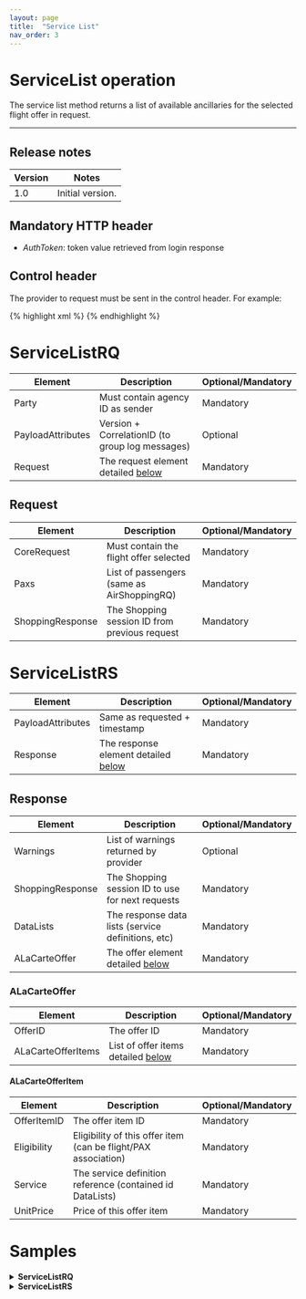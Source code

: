 ```yaml
---
layout: page
title:  "Service List"
nav_order: 3
---
```


# ServiceList operation

The service list method returns a list of available ancillaries for the selected flight offer in request.

---------------------------------------

## Release notes

| Version | Notes |
| --- | --- |
| 1.0 | Initial version. |

## Mandatory HTTP header

- *AuthToken*: token value retrieved from login response

## Control header

The provider to request must be sent in the control header. For example:

{% highlight xml %}
<Control Provider="VUELING" />
{% endhighlight %}

# ServiceListRQ

| Element | Description | Optional/Mandatory |
| --- | --- | --- |
| Party | Must contain agency ID as sender | Mandatory |
| PayloadAttributes | Version + CorrelationID (to group log messages) | Optional |
| Request | The request element detailed [below](#request) | Mandatory |

## Request

| Element | Description | Optional/Mandatory |
| --- | --- | --- |
| CoreRequest | Must contain the flight offer selected | Mandatory |
| Paxs | List of passengers (same as AirShoppingRQ) | Mandatory |
| ShoppingResponse | The Shopping session ID from previous request | Mandatory |

# ServiceListRS

| Element | Description | Optional/Mandatory |
| --- | --- | --- |
| PayloadAttributes | Same as requested + timestamp | Mandatory |
| Response | The response element detailed [below](#response) | Mandatory |

## Response

| Element | Description | Optional/Mandatory |
| --- | --- | --- |
| Warnings | List of warnings returned by provider | Optional |
| ShoppingResponse | The Shopping session ID to use for next requests | Mandatory |
| DataLists | The response data lists (service definitions, etc) | Mandatory |
| ALaCarteOffer | The offer element detailed [below](#alacarteoffer) | Mandatory |

### ALaCarteOffer

| Element | Description | Optional/Mandatory |
| --- | --- | --- |
| OfferID | The offer ID | Mandatory |
| ALaCarteOfferItems | List of offer items detailed [below](#alacarteofferitem) | Mandatory |

#### ALaCarteOfferItem

| Element | Description | Optional/Mandatory |
| --- | --- | --- |
| OfferItemID | The offer item ID | Mandatory |
| Eligibility | Eligibility of this offer item (can be flight/PAX association) | Mandatory |
| Service | The service definition reference (contained id DataLists) | Mandatory |
| UnitPrice | Price of this offer item | Mandatory |

# Samples

<details>
  <summary><b>ServiceListRQ</b></summary>

{% highlight xml %}
<?xml version="1.0" encoding="UTF-8" standalone="yes"?>
<IATA_ServiceListRQ xmlns="http://www.iata.org/IATA/2015/00/2019.2/IATA_ServiceListRQ">
    <PayloadAttributes>
        <CorrelationID>a222c960-0d2c-4507-bd2c-59362825cc76</CorrelationID>
        <VersionNumber>19.2</VersionNumber>
    </PayloadAttributes>
    <Request>
        <CoreRequest>
            <Offer>
                <OfferID>23bedc85-dd6a-482b-ac29-2f0c608ed478</OfferID>
                <OfferItem>
                    <OfferItemID>e99b73dc-16a1-4b9b-a8bc-f26b6299f5bb</OfferItemID>
                </OfferItem>
                <OwnerCode>AF</OwnerCode>
            </Offer>
        </CoreRequest>
        <Pax>
            <PaxID>PAX1</PaxID>
            <PTC>ADT</PTC>
        </Pax>
        <Pax>
            <PaxID>PAX2</PaxID>
            <PTC>ADT</PTC>
        </Pax>
        <ShoppingResponse>
            <ShoppingResponseRefID>2d62d243-8837-4e4d-a91c-45550a2fd6fa</ShoppingResponseRefID>
        </ShoppingResponse>
    </Request>
</IATA_ServiceListRQ>
{% endhighlight %}

</details>

<details>
  <summary><b>ServiceListRS</b></summary>

{% highlight xml %}
<?xml version="1.0" encoding="UTF-8" standalone="yes"?>
<IATA_ServiceListRS xmlns="http://www.iata.org/IATA/2015/00/2019.2/IATA_ServiceListRS">
    <Response>
        <ALaCarteOffer>
            <ALaCarteOfferItem>
                <Eligibility>
                    <FlightAssociations>
                        <PaxJourneyRefID>PJ2</PaxJourneyRefID>
                    </FlightAssociations>
                    <PaxRefID>PAX1</PaxRefID>
                </Eligibility>
                <OfferItemID>353e5fce-965f-4fc5-ad68-c4b430b87ad4</OfferItemID>
                <Service>
                    <ServiceDefinitionRefID>SD1</ServiceDefinitionRefID>
                    <ServiceID>SV326</ServiceID>
                </Service>
                <UnitPrice>
                    <BaseAmount CurCode="EUR">50.00000000000000000000</BaseAmount>
                    <TotalAmount CurCode="EUR">50.00000000000000000000</TotalAmount>
                </UnitPrice>
            </ALaCarteOfferItem>
            <ALaCarteOfferItem>
                <Eligibility>
                    <FlightAssociations>
                        <PaxJourneyRefID>PJ2</PaxJourneyRefID>
                    </FlightAssociations>
                    <PaxRefID>PAX1</PaxRefID>
                </Eligibility>
                <OfferItemID>06c6e0f8-1f4a-41f7-9634-ed971bce8069</OfferItemID>
                <Service>
                    <ServiceDefinitionRefID>SD2</ServiceDefinitionRefID>
                    <ServiceID>SV327</ServiceID>
                </Service>
                <UnitPrice>
                    <BaseAmount CurCode="EUR">130.00000000000000000000</BaseAmount>
                    <TotalAmount CurCode="EUR">130.00000000000000000000</TotalAmount>
                </UnitPrice>
            </ALaCarteOfferItem>
            <ALaCarteOfferItem>
                <Eligibility>
                    <FlightAssociations>
                        <PaxJourneyRefID>PJ2</PaxJourneyRefID>
                    </FlightAssociations>
                    <PaxRefID>PAX1</PaxRefID>
                </Eligibility>
                <OfferItemID>97504622-8c4e-449f-9049-27928bdd02aa</OfferItemID>
                <Service>
                    <ServiceDefinitionRefID>SD3</ServiceDefinitionRefID>
                    <ServiceID>SV328</ServiceID>
                </Service>
                <UnitPrice>
                    <BaseAmount CurCode="EUR">290.00000000000000000000</BaseAmount>
                    <TotalAmount CurCode="EUR">290.00000000000000000000</TotalAmount>
                </UnitPrice>
            </ALaCarteOfferItem>
            <ALaCarteOfferItem>
                <Eligibility>
                    <FlightAssociations>
                        <PaxJourneyRefID>PJ2</PaxJourneyRefID>
                    </FlightAssociations>
                    <PaxRefID>PAX1</PaxRefID>
                </Eligibility>
                <OfferItemID>1bdba8b3-bd36-4551-b983-37258f22beb6</OfferItemID>
                <Service>
                    <ServiceDefinitionRefID>SD4</ServiceDefinitionRefID>
                    <ServiceID>SV329</ServiceID>
                </Service>
                <UnitPrice>
                    <BaseAmount CurCode="EUR">450.00000000000000000000</BaseAmount>
                    <TotalAmount CurCode="EUR">450.00000000000000000000</TotalAmount>
                </UnitPrice>
            </ALaCarteOfferItem>
            <ALaCarteOfferItem>
                <Eligibility>
                    <FlightAssociations>
                        <PaxJourneyRefID>PJ2</PaxJourneyRefID>
                    </FlightAssociations>
                    <PaxRefID>PAX1</PaxRefID>
                </Eligibility>
                <OfferItemID>52ddadb9-1d9e-45ad-bc25-0cda3aeab76d</OfferItemID>
                <Service>
                    <ServiceDefinitionRefID>SD5</ServiceDefinitionRefID>
                    <ServiceID>SV330</ServiceID>
                </Service>
                <UnitPrice>
                    <BaseAmount CurCode="EUR">610.00000000000000000000</BaseAmount>
                    <TotalAmount CurCode="EUR">610.00000000000000000000</TotalAmount>
                </UnitPrice>
            </ALaCarteOfferItem>
            <ALaCarteOfferItem>
                <Eligibility>
                    <FlightAssociations>
                        <PaxJourneyRefID>PJ2</PaxJourneyRefID>
                    </FlightAssociations>
                    <PaxRefID>PAX1</PaxRefID>
                </Eligibility>
                <OfferItemID>fbf6d504-cecf-4a00-9113-86027648c56d</OfferItemID>
                <Service>
                    <ServiceDefinitionRefID>SD6</ServiceDefinitionRefID>
                    <ServiceID>SV331</ServiceID>
                </Service>
                <UnitPrice>
                    <BaseAmount CurCode="EUR">770.00000000000000000000</BaseAmount>
                    <TotalAmount CurCode="EUR">770.00000000000000000000</TotalAmount>
                </UnitPrice>
            </ALaCarteOfferItem>
            <ALaCarteOfferItem>
                <Eligibility>
                    <FlightAssociations>
                        <PaxJourneyRefID>PJ2</PaxJourneyRefID>
                    </FlightAssociations>
                    <PaxRefID>PAX1</PaxRefID>
                </Eligibility>
                <OfferItemID>0718422b-9628-49db-a93a-eade9f5612fc</OfferItemID>
                <Service>
                    <ServiceDefinitionRefID>SD7</ServiceDefinitionRefID>
                    <ServiceID>SV332</ServiceID>
                </Service>
                <UnitPrice>
                    <BaseAmount CurCode="EUR">930.00000000000000000000</BaseAmount>
                    <TotalAmount CurCode="EUR">930.00000000000000000000</TotalAmount>
                </UnitPrice>
            </ALaCarteOfferItem>
            <ALaCarteOfferItem>
                <Eligibility>
                    <FlightAssociations>
                        <PaxJourneyRefID>PJ2</PaxJourneyRefID>
                    </FlightAssociations>
                    <PaxRefID>PAX1</PaxRefID>
                </Eligibility>
                <OfferItemID>1af04a04-f9f7-43ce-9f3c-ef88e3a81b9f</OfferItemID>
                <Service>
                    <ServiceDefinitionRefID>SD8</ServiceDefinitionRefID>
                    <ServiceID>SV333</ServiceID>
                </Service>
                <UnitPrice>
                    <BaseAmount CurCode="EUR">1090.00000000000000000000</BaseAmount>
                    <TotalAmount CurCode="EUR">1090.00000000000000000000</TotalAmount>
                </UnitPrice>
            </ALaCarteOfferItem>
            <ALaCarteOfferItem>
                <Eligibility>
                    <FlightAssociations>
                        <PaxJourneyRefID>PJ2</PaxJourneyRefID>
                    </FlightAssociations>
                    <PaxRefID>PAX2</PaxRefID>
                </Eligibility>
                <OfferItemID>d282deac-e2f6-4143-8b28-b4714ed2b0d3</OfferItemID>
                <Service>
                    <ServiceDefinitionRefID>SD1</ServiceDefinitionRefID>
                    <ServiceID>SV334</ServiceID>
                </Service>
                <UnitPrice>
                    <BaseAmount CurCode="EUR">50.00000000000000000000</BaseAmount>
                    <TotalAmount CurCode="EUR">50.00000000000000000000</TotalAmount>
                </UnitPrice>
            </ALaCarteOfferItem>
            <ALaCarteOfferItem>
                <Eligibility>
                    <FlightAssociations>
                        <PaxJourneyRefID>PJ2</PaxJourneyRefID>
                    </FlightAssociations>
                    <PaxRefID>PAX2</PaxRefID>
                </Eligibility>
                <OfferItemID>5b83e206-2047-4f22-a81d-a5f8aeb025ae</OfferItemID>
                <Service>
                    <ServiceDefinitionRefID>SD2</ServiceDefinitionRefID>
                    <ServiceID>SV335</ServiceID>
                </Service>
                <UnitPrice>
                    <BaseAmount CurCode="EUR">130.00000000000000000000</BaseAmount>
                    <TotalAmount CurCode="EUR">130.00000000000000000000</TotalAmount>
                </UnitPrice>
            </ALaCarteOfferItem>
            <ALaCarteOfferItem>
                <Eligibility>
                    <FlightAssociations>
                        <PaxJourneyRefID>PJ2</PaxJourneyRefID>
                    </FlightAssociations>
                    <PaxRefID>PAX2</PaxRefID>
                </Eligibility>
                <OfferItemID>983effdc-5d00-479e-a76d-de676cdb7592</OfferItemID>
                <Service>
                    <ServiceDefinitionRefID>SD3</ServiceDefinitionRefID>
                    <ServiceID>SV336</ServiceID>
                </Service>
                <UnitPrice>
                    <BaseAmount CurCode="EUR">290.00000000000000000000</BaseAmount>
                    <TotalAmount CurCode="EUR">290.00000000000000000000</TotalAmount>
                </UnitPrice>
            </ALaCarteOfferItem>
            <ALaCarteOfferItem>
                <Eligibility>
                    <FlightAssociations>
                        <PaxJourneyRefID>PJ2</PaxJourneyRefID>
                    </FlightAssociations>
                    <PaxRefID>PAX2</PaxRefID>
                </Eligibility>
                <OfferItemID>ec0cdfea-a5bb-4d63-9650-239644c35e8a</OfferItemID>
                <Service>
                    <ServiceDefinitionRefID>SD4</ServiceDefinitionRefID>
                    <ServiceID>SV337</ServiceID>
                </Service>
                <UnitPrice>
                    <BaseAmount CurCode="EUR">450.00000000000000000000</BaseAmount>
                    <TotalAmount CurCode="EUR">450.00000000000000000000</TotalAmount>
                </UnitPrice>
            </ALaCarteOfferItem>
            <ALaCarteOfferItem>
                <Eligibility>
                    <FlightAssociations>
                        <PaxJourneyRefID>PJ2</PaxJourneyRefID>
                    </FlightAssociations>
                    <PaxRefID>PAX2</PaxRefID>
                </Eligibility>
                <OfferItemID>10e3fea8-a90a-4dc5-86fd-9b1a9a587339</OfferItemID>
                <Service>
                    <ServiceDefinitionRefID>SD5</ServiceDefinitionRefID>
                    <ServiceID>SV338</ServiceID>
                </Service>
                <UnitPrice>
                    <BaseAmount CurCode="EUR">610.00000000000000000000</BaseAmount>
                    <TotalAmount CurCode="EUR">610.00000000000000000000</TotalAmount>
                </UnitPrice>
            </ALaCarteOfferItem>
            <ALaCarteOfferItem>
                <Eligibility>
                    <FlightAssociations>
                        <PaxJourneyRefID>PJ2</PaxJourneyRefID>
                    </FlightAssociations>
                    <PaxRefID>PAX2</PaxRefID>
                </Eligibility>
                <OfferItemID>9f3e46c5-8662-42b5-991b-a724b57a8fd2</OfferItemID>
                <Service>
                    <ServiceDefinitionRefID>SD6</ServiceDefinitionRefID>
                    <ServiceID>SV339</ServiceID>
                </Service>
                <UnitPrice>
                    <BaseAmount CurCode="EUR">770.00000000000000000000</BaseAmount>
                    <TotalAmount CurCode="EUR">770.00000000000000000000</TotalAmount>
                </UnitPrice>
            </ALaCarteOfferItem>
            <ALaCarteOfferItem>
                <Eligibility>
                    <FlightAssociations>
                        <PaxJourneyRefID>PJ2</PaxJourneyRefID>
                    </FlightAssociations>
                    <PaxRefID>PAX2</PaxRefID>
                </Eligibility>
                <OfferItemID>9a9a6122-37b6-4a89-b5a8-211f31873a29</OfferItemID>
                <Service>
                    <ServiceDefinitionRefID>SD7</ServiceDefinitionRefID>
                    <ServiceID>SV340</ServiceID>
                </Service>
                <UnitPrice>
                    <BaseAmount CurCode="EUR">930.00000000000000000000</BaseAmount>
                    <TotalAmount CurCode="EUR">930.00000000000000000000</TotalAmount>
                </UnitPrice>
            </ALaCarteOfferItem>
            <ALaCarteOfferItem>
                <Eligibility>
                    <FlightAssociations>
                        <PaxJourneyRefID>PJ2</PaxJourneyRefID>
                    </FlightAssociations>
                    <PaxRefID>PAX2</PaxRefID>
                </Eligibility>
                <OfferItemID>43f68400-e806-4a03-a2fa-3231e25751db</OfferItemID>
                <Service>
                    <ServiceDefinitionRefID>SD8</ServiceDefinitionRefID>
                    <ServiceID>SV341</ServiceID>
                </Service>
                <UnitPrice>
                    <BaseAmount CurCode="EUR">1090.00000000000000000000</BaseAmount>
                    <TotalAmount CurCode="EUR">1090.00000000000000000000</TotalAmount>
                </UnitPrice>
            </ALaCarteOfferItem>
            <ALaCarteOfferItem>
                <Eligibility>
                    <FlightAssociations>
                        <PaxJourneyRefID>PJ5</PaxJourneyRefID>
                    </FlightAssociations>
                    <PaxRefID>PAX1</PaxRefID>
                </Eligibility>
                <OfferItemID>463d2c99-fe21-40b4-9cf4-feb29da73f4b</OfferItemID>
                <Service>
                    <ServiceDefinitionRefID>SD1</ServiceDefinitionRefID>
                    <ServiceID>SV342</ServiceID>
                </Service>
                <UnitPrice>
                    <BaseAmount CurCode="EUR">50.00000000000000000000</BaseAmount>
                    <TotalAmount CurCode="EUR">50.00000000000000000000</TotalAmount>
                </UnitPrice>
            </ALaCarteOfferItem>
            <ALaCarteOfferItem>
                <Eligibility>
                    <FlightAssociations>
                        <PaxJourneyRefID>PJ5</PaxJourneyRefID>
                    </FlightAssociations>
                    <PaxRefID>PAX1</PaxRefID>
                </Eligibility>
                <OfferItemID>fee8dbfb-706e-4017-928f-8e863ebe8d4e</OfferItemID>
                <Service>
                    <ServiceDefinitionRefID>SD2</ServiceDefinitionRefID>
                    <ServiceID>SV343</ServiceID>
                </Service>
                <UnitPrice>
                    <BaseAmount CurCode="EUR">130.00000000000000000000</BaseAmount>
                    <TotalAmount CurCode="EUR">130.00000000000000000000</TotalAmount>
                </UnitPrice>
            </ALaCarteOfferItem>
            <ALaCarteOfferItem>
                <Eligibility>
                    <FlightAssociations>
                        <PaxJourneyRefID>PJ5</PaxJourneyRefID>
                    </FlightAssociations>
                    <PaxRefID>PAX1</PaxRefID>
                </Eligibility>
                <OfferItemID>41bd113c-a002-4ec6-8f29-67fe29ff63e5</OfferItemID>
                <Service>
                    <ServiceDefinitionRefID>SD3</ServiceDefinitionRefID>
                    <ServiceID>SV344</ServiceID>
                </Service>
                <UnitPrice>
                    <BaseAmount CurCode="EUR">290.00000000000000000000</BaseAmount>
                    <TotalAmount CurCode="EUR">290.00000000000000000000</TotalAmount>
                </UnitPrice>
            </ALaCarteOfferItem>
            <ALaCarteOfferItem>
                <Eligibility>
                    <FlightAssociations>
                        <PaxJourneyRefID>PJ5</PaxJourneyRefID>
                    </FlightAssociations>
                    <PaxRefID>PAX1</PaxRefID>
                </Eligibility>
                <OfferItemID>ca08673a-eee0-4eb2-aa70-ebf2bcdeb9b5</OfferItemID>
                <Service>
                    <ServiceDefinitionRefID>SD4</ServiceDefinitionRefID>
                    <ServiceID>SV345</ServiceID>
                </Service>
                <UnitPrice>
                    <BaseAmount CurCode="EUR">450.00000000000000000000</BaseAmount>
                    <TotalAmount CurCode="EUR">450.00000000000000000000</TotalAmount>
                </UnitPrice>
            </ALaCarteOfferItem>
            <ALaCarteOfferItem>
                <Eligibility>
                    <FlightAssociations>
                        <PaxJourneyRefID>PJ5</PaxJourneyRefID>
                    </FlightAssociations>
                    <PaxRefID>PAX1</PaxRefID>
                </Eligibility>
                <OfferItemID>86464f9d-4a1c-4b19-bed4-b070e4f0cecb</OfferItemID>
                <Service>
                    <ServiceDefinitionRefID>SD5</ServiceDefinitionRefID>
                    <ServiceID>SV346</ServiceID>
                </Service>
                <UnitPrice>
                    <BaseAmount CurCode="EUR">610.00000000000000000000</BaseAmount>
                    <TotalAmount CurCode="EUR">610.00000000000000000000</TotalAmount>
                </UnitPrice>
            </ALaCarteOfferItem>
            <ALaCarteOfferItem>
                <Eligibility>
                    <FlightAssociations>
                        <PaxJourneyRefID>PJ5</PaxJourneyRefID>
                    </FlightAssociations>
                    <PaxRefID>PAX1</PaxRefID>
                </Eligibility>
                <OfferItemID>24b276e9-0632-48b0-94f9-a547b9772b3f</OfferItemID>
                <Service>
                    <ServiceDefinitionRefID>SD6</ServiceDefinitionRefID>
                    <ServiceID>SV347</ServiceID>
                </Service>
                <UnitPrice>
                    <BaseAmount CurCode="EUR">770.00000000000000000000</BaseAmount>
                    <TotalAmount CurCode="EUR">770.00000000000000000000</TotalAmount>
                </UnitPrice>
            </ALaCarteOfferItem>
            <ALaCarteOfferItem>
                <Eligibility>
                    <FlightAssociations>
                        <PaxJourneyRefID>PJ5</PaxJourneyRefID>
                    </FlightAssociations>
                    <PaxRefID>PAX1</PaxRefID>
                </Eligibility>
                <OfferItemID>2b391c69-3bfe-4a71-b063-d8ef9203fcbe</OfferItemID>
                <Service>
                    <ServiceDefinitionRefID>SD7</ServiceDefinitionRefID>
                    <ServiceID>SV348</ServiceID>
                </Service>
                <UnitPrice>
                    <BaseAmount CurCode="EUR">930.00000000000000000000</BaseAmount>
                    <TotalAmount CurCode="EUR">930.00000000000000000000</TotalAmount>
                </UnitPrice>
            </ALaCarteOfferItem>
            <ALaCarteOfferItem>
                <Eligibility>
                    <FlightAssociations>
                        <PaxJourneyRefID>PJ5</PaxJourneyRefID>
                    </FlightAssociations>
                    <PaxRefID>PAX1</PaxRefID>
                </Eligibility>
                <OfferItemID>0b987f63-b7d4-46f4-8c19-e9b4e5066a8e</OfferItemID>
                <Service>
                    <ServiceDefinitionRefID>SD8</ServiceDefinitionRefID>
                    <ServiceID>SV349</ServiceID>
                </Service>
                <UnitPrice>
                    <BaseAmount CurCode="EUR">1090.00000000000000000000</BaseAmount>
                    <TotalAmount CurCode="EUR">1090.00000000000000000000</TotalAmount>
                </UnitPrice>
            </ALaCarteOfferItem>
            <ALaCarteOfferItem>
                <Eligibility>
                    <FlightAssociations>
                        <PaxJourneyRefID>PJ5</PaxJourneyRefID>
                    </FlightAssociations>
                    <PaxRefID>PAX2</PaxRefID>
                </Eligibility>
                <OfferItemID>0adbae72-c377-495a-aef8-101bb692c4e7</OfferItemID>
                <Service>
                    <ServiceDefinitionRefID>SD1</ServiceDefinitionRefID>
                    <ServiceID>SV350</ServiceID>
                </Service>
                <UnitPrice>
                    <BaseAmount CurCode="EUR">50.00000000000000000000</BaseAmount>
                    <TotalAmount CurCode="EUR">50.00000000000000000000</TotalAmount>
                </UnitPrice>
            </ALaCarteOfferItem>
            <ALaCarteOfferItem>
                <Eligibility>
                    <FlightAssociations>
                        <PaxJourneyRefID>PJ5</PaxJourneyRefID>
                    </FlightAssociations>
                    <PaxRefID>PAX2</PaxRefID>
                </Eligibility>
                <OfferItemID>afed23a0-50f7-461c-ac7d-74dcbee31def</OfferItemID>
                <Service>
                    <ServiceDefinitionRefID>SD2</ServiceDefinitionRefID>
                    <ServiceID>SV351</ServiceID>
                </Service>
                <UnitPrice>
                    <BaseAmount CurCode="EUR">130.00000000000000000000</BaseAmount>
                    <TotalAmount CurCode="EUR">130.00000000000000000000</TotalAmount>
                </UnitPrice>
            </ALaCarteOfferItem>
            <ALaCarteOfferItem>
                <Eligibility>
                    <FlightAssociations>
                        <PaxJourneyRefID>PJ5</PaxJourneyRefID>
                    </FlightAssociations>
                    <PaxRefID>PAX2</PaxRefID>
                </Eligibility>
                <OfferItemID>7de2b832-1b4f-4200-87df-980549536913</OfferItemID>
                <Service>
                    <ServiceDefinitionRefID>SD3</ServiceDefinitionRefID>
                    <ServiceID>SV352</ServiceID>
                </Service>
                <UnitPrice>
                    <BaseAmount CurCode="EUR">290.00000000000000000000</BaseAmount>
                    <TotalAmount CurCode="EUR">290.00000000000000000000</TotalAmount>
                </UnitPrice>
            </ALaCarteOfferItem>
            <ALaCarteOfferItem>
                <Eligibility>
                    <FlightAssociations>
                        <PaxJourneyRefID>PJ5</PaxJourneyRefID>
                    </FlightAssociations>
                    <PaxRefID>PAX2</PaxRefID>
                </Eligibility>
                <OfferItemID>1b9a853a-cc07-448a-b1ae-8cbe84b22360</OfferItemID>
                <Service>
                    <ServiceDefinitionRefID>SD4</ServiceDefinitionRefID>
                    <ServiceID>SV353</ServiceID>
                </Service>
                <UnitPrice>
                    <BaseAmount CurCode="EUR">450.00000000000000000000</BaseAmount>
                    <TotalAmount CurCode="EUR">450.00000000000000000000</TotalAmount>
                </UnitPrice>
            </ALaCarteOfferItem>
            <ALaCarteOfferItem>
                <Eligibility>
                    <FlightAssociations>
                        <PaxJourneyRefID>PJ5</PaxJourneyRefID>
                    </FlightAssociations>
                    <PaxRefID>PAX2</PaxRefID>
                </Eligibility>
                <OfferItemID>194e73f6-4b50-4914-9c9f-6de35bcfb639</OfferItemID>
                <Service>
                    <ServiceDefinitionRefID>SD5</ServiceDefinitionRefID>
                    <ServiceID>SV354</ServiceID>
                </Service>
                <UnitPrice>
                    <BaseAmount CurCode="EUR">610.00000000000000000000</BaseAmount>
                    <TotalAmount CurCode="EUR">610.00000000000000000000</TotalAmount>
                </UnitPrice>
            </ALaCarteOfferItem>
            <ALaCarteOfferItem>
                <Eligibility>
                    <FlightAssociations>
                        <PaxJourneyRefID>PJ5</PaxJourneyRefID>
                    </FlightAssociations>
                    <PaxRefID>PAX2</PaxRefID>
                </Eligibility>
                <OfferItemID>faba21f8-6e3b-4847-9ce2-26e69d3e65e8</OfferItemID>
                <Service>
                    <ServiceDefinitionRefID>SD6</ServiceDefinitionRefID>
                    <ServiceID>SV355</ServiceID>
                </Service>
                <UnitPrice>
                    <BaseAmount CurCode="EUR">770.00000000000000000000</BaseAmount>
                    <TotalAmount CurCode="EUR">770.00000000000000000000</TotalAmount>
                </UnitPrice>
            </ALaCarteOfferItem>
            <ALaCarteOfferItem>
                <Eligibility>
                    <FlightAssociations>
                        <PaxJourneyRefID>PJ5</PaxJourneyRefID>
                    </FlightAssociations>
                    <PaxRefID>PAX2</PaxRefID>
                </Eligibility>
                <OfferItemID>7fbe6e2b-3704-4f4a-bec8-81bbbf4725f5</OfferItemID>
                <Service>
                    <ServiceDefinitionRefID>SD7</ServiceDefinitionRefID>
                    <ServiceID>SV356</ServiceID>
                </Service>
                <UnitPrice>
                    <BaseAmount CurCode="EUR">930.00000000000000000000</BaseAmount>
                    <TotalAmount CurCode="EUR">930.00000000000000000000</TotalAmount>
                </UnitPrice>
            </ALaCarteOfferItem>
            <ALaCarteOfferItem>
                <Eligibility>
                    <FlightAssociations>
                        <PaxJourneyRefID>PJ5</PaxJourneyRefID>
                    </FlightAssociations>
                    <PaxRefID>PAX2</PaxRefID>
                </Eligibility>
                <OfferItemID>86222a05-427e-47de-a6e3-83a31155200b</OfferItemID>
                <Service>
                    <ServiceDefinitionRefID>SD8</ServiceDefinitionRefID>
                    <ServiceID>SV357</ServiceID>
                </Service>
                <UnitPrice>
                    <BaseAmount CurCode="EUR">1090.00000000000000000000</BaseAmount>
                    <TotalAmount CurCode="EUR">1090.00000000000000000000</TotalAmount>
                </UnitPrice>
            </ALaCarteOfferItem>
            <ALaCarteOfferItem>
                <Eligibility>
                    <FlightAssociations>
                        <PaxSegmentRefID>SEG3</PaxSegmentRefID>
                    </FlightAssociations>
                    <PaxRefID>PAX1</PaxRefID>
                </Eligibility>
                <OfferItemID>ab72d59c-bdc1-46bc-ad53-b9902fe769b1</OfferItemID>
                <Service>
                    <ServiceDefinitionRefID>SD9</ServiceDefinitionRefID>
                    <ServiceID>SV358</ServiceID>
                </Service>
                <UnitPrice>
                    <BaseAmount CurCode="EUR">0.00000000000000000000</BaseAmount>
                    <TotalAmount CurCode="EUR">0.00000000000000000000</TotalAmount>
                </UnitPrice>
            </ALaCarteOfferItem>
            <ALaCarteOfferItem>
                <Eligibility>
                    <FlightAssociations>
                        <PaxSegmentRefID>SEG3</PaxSegmentRefID>
                    </FlightAssociations>
                    <PaxRefID>PAX1</PaxRefID>
                </Eligibility>
                <OfferItemID>213b7108-e69f-4bb1-8ea8-d1ded05b57d7</OfferItemID>
                <Service>
                    <ServiceDefinitionRefID>SD10</ServiceDefinitionRefID>
                    <ServiceID>SV359</ServiceID>
                </Service>
                <UnitPrice>
                    <BaseAmount CurCode="EUR">0.00000000000000000000</BaseAmount>
                    <TotalAmount CurCode="EUR">0.00000000000000000000</TotalAmount>
                </UnitPrice>
            </ALaCarteOfferItem>
            <ALaCarteOfferItem>
                <Eligibility>
                    <FlightAssociations>
                        <PaxSegmentRefID>SEG3</PaxSegmentRefID>
                    </FlightAssociations>
                    <PaxRefID>PAX1</PaxRefID>
                </Eligibility>
                <OfferItemID>e725f0e1-acdd-4b1a-92f6-70f557b5db09</OfferItemID>
                <Service>
                    <ServiceDefinitionRefID>SD11</ServiceDefinitionRefID>
                    <ServiceID>SV360</ServiceID>
                </Service>
                <UnitPrice>
                    <BaseAmount CurCode="EUR">0.00000000000000000000</BaseAmount>
                    <TotalAmount CurCode="EUR">0.00000000000000000000</TotalAmount>
                </UnitPrice>
            </ALaCarteOfferItem>
            <ALaCarteOfferItem>
                <Eligibility>
                    <FlightAssociations>
                        <PaxSegmentRefID>SEG3</PaxSegmentRefID>
                    </FlightAssociations>
                    <PaxRefID>PAX1</PaxRefID>
                </Eligibility>
                <OfferItemID>82d4430d-f632-44d0-bcf5-99bee5ff1218</OfferItemID>
                <Service>
                    <ServiceDefinitionRefID>SD12</ServiceDefinitionRefID>
                    <ServiceID>SV361</ServiceID>
                </Service>
                <UnitPrice>
                    <BaseAmount CurCode="EUR">0.00000000000000000000</BaseAmount>
                    <TotalAmount CurCode="EUR">0.00000000000000000000</TotalAmount>
                </UnitPrice>
            </ALaCarteOfferItem>
            <ALaCarteOfferItem>
                <Eligibility>
                    <FlightAssociations>
                        <PaxSegmentRefID>SEG3</PaxSegmentRefID>
                    </FlightAssociations>
                    <PaxRefID>PAX1</PaxRefID>
                </Eligibility>
                <OfferItemID>f867913e-d5bc-4961-820e-0d4866d221ef</OfferItemID>
                <Service>
                    <ServiceDefinitionRefID>SD13</ServiceDefinitionRefID>
                    <ServiceID>SV362</ServiceID>
                </Service>
                <UnitPrice>
                    <BaseAmount CurCode="EUR">0.00000000000000000000</BaseAmount>
                    <TotalAmount CurCode="EUR">0.00000000000000000000</TotalAmount>
                </UnitPrice>
            </ALaCarteOfferItem>
            <ALaCarteOfferItem>
                <Eligibility>
                    <FlightAssociations>
                        <PaxSegmentRefID>SEG3</PaxSegmentRefID>
                    </FlightAssociations>
                    <PaxRefID>PAX1</PaxRefID>
                </Eligibility>
                <OfferItemID>09f22af5-1908-4171-8194-ee87f50ce352</OfferItemID>
                <Service>
                    <ServiceDefinitionRefID>SD14</ServiceDefinitionRefID>
                    <ServiceID>SV363</ServiceID>
                </Service>
                <UnitPrice>
                    <BaseAmount CurCode="EUR">0.00000000000000000000</BaseAmount>
                    <TotalAmount CurCode="EUR">0.00000000000000000000</TotalAmount>
                </UnitPrice>
            </ALaCarteOfferItem>
            <ALaCarteOfferItem>
                <Eligibility>
                    <FlightAssociations>
                        <PaxSegmentRefID>SEG3</PaxSegmentRefID>
                    </FlightAssociations>
                    <PaxRefID>PAX1</PaxRefID>
                </Eligibility>
                <OfferItemID>78cc2e3c-7b24-491e-b35c-28da2e2ebf8c</OfferItemID>
                <Service>
                    <ServiceDefinitionRefID>SD15</ServiceDefinitionRefID>
                    <ServiceID>SV364</ServiceID>
                </Service>
                <UnitPrice>
                    <BaseAmount CurCode="EUR">0.00000000000000000000</BaseAmount>
                    <TotalAmount CurCode="EUR">0.00000000000000000000</TotalAmount>
                </UnitPrice>
            </ALaCarteOfferItem>
            <ALaCarteOfferItem>
                <Eligibility>
                    <FlightAssociations>
                        <PaxSegmentRefID>SEG3</PaxSegmentRefID>
                    </FlightAssociations>
                    <PaxRefID>PAX1</PaxRefID>
                </Eligibility>
                <OfferItemID>a279c063-8f7f-4cab-b5a7-8286d0516cda</OfferItemID>
                <Service>
                    <ServiceDefinitionRefID>SD16</ServiceDefinitionRefID>
                    <ServiceID>SV365</ServiceID>
                </Service>
                <UnitPrice>
                    <BaseAmount CurCode="EUR">0.00000000000000000000</BaseAmount>
                    <TotalAmount CurCode="EUR">0.00000000000000000000</TotalAmount>
                </UnitPrice>
            </ALaCarteOfferItem>
            <ALaCarteOfferItem>
                <Eligibility>
                    <FlightAssociations>
                        <PaxSegmentRefID>SEG3</PaxSegmentRefID>
                    </FlightAssociations>
                    <PaxRefID>PAX1</PaxRefID>
                </Eligibility>
                <OfferItemID>dd294806-bf65-42aa-983a-680ae5a5146e</OfferItemID>
                <Service>
                    <ServiceDefinitionRefID>SD17</ServiceDefinitionRefID>
                    <ServiceID>SV366</ServiceID>
                </Service>
                <UnitPrice>
                    <BaseAmount CurCode="EUR">0.00000000000000000000</BaseAmount>
                    <TotalAmount CurCode="EUR">0.00000000000000000000</TotalAmount>
                </UnitPrice>
            </ALaCarteOfferItem>
            <ALaCarteOfferItem>
                <Eligibility>
                    <FlightAssociations>
                        <PaxSegmentRefID>SEG3</PaxSegmentRefID>
                    </FlightAssociations>
                    <PaxRefID>PAX1</PaxRefID>
                </Eligibility>
                <OfferItemID>84881d41-0f59-4019-95c5-e26b47aa22e0</OfferItemID>
                <Service>
                    <ServiceDefinitionRefID>SD18</ServiceDefinitionRefID>
                    <ServiceID>SV367</ServiceID>
                </Service>
                <UnitPrice>
                    <BaseAmount CurCode="EUR">0.00000000000000000000</BaseAmount>
                    <TotalAmount CurCode="EUR">0.00000000000000000000</TotalAmount>
                </UnitPrice>
            </ALaCarteOfferItem>
            <ALaCarteOfferItem>
                <Eligibility>
                    <FlightAssociations>
                        <PaxSegmentRefID>SEG3</PaxSegmentRefID>
                    </FlightAssociations>
                    <PaxRefID>PAX1</PaxRefID>
                </Eligibility>
                <OfferItemID>060c5df8-da94-4780-81e2-181304a4fa44</OfferItemID>
                <Service>
                    <ServiceDefinitionRefID>SD19</ServiceDefinitionRefID>
                    <ServiceID>SV368</ServiceID>
                </Service>
                <UnitPrice>
                    <BaseAmount CurCode="EUR">0.00000000000000000000</BaseAmount>
                    <TotalAmount CurCode="EUR">0.00000000000000000000</TotalAmount>
                </UnitPrice>
            </ALaCarteOfferItem>
            <ALaCarteOfferItem>
                <Eligibility>
                    <FlightAssociations>
                        <PaxSegmentRefID>SEG3</PaxSegmentRefID>
                    </FlightAssociations>
                    <PaxRefID>PAX2</PaxRefID>
                </Eligibility>
                <OfferItemID>b16dc605-fbb7-4a54-b4e6-7b9d5b1d9c9d</OfferItemID>
                <Service>
                    <ServiceDefinitionRefID>SD9</ServiceDefinitionRefID>
                    <ServiceID>SV369</ServiceID>
                </Service>
                <UnitPrice>
                    <BaseAmount CurCode="EUR">0.00000000000000000000</BaseAmount>
                    <TotalAmount CurCode="EUR">0.00000000000000000000</TotalAmount>
                </UnitPrice>
            </ALaCarteOfferItem>
            <ALaCarteOfferItem>
                <Eligibility>
                    <FlightAssociations>
                        <PaxSegmentRefID>SEG3</PaxSegmentRefID>
                    </FlightAssociations>
                    <PaxRefID>PAX2</PaxRefID>
                </Eligibility>
                <OfferItemID>25d4d7ad-69ed-46a4-8a33-f44244837583</OfferItemID>
                <Service>
                    <ServiceDefinitionRefID>SD10</ServiceDefinitionRefID>
                    <ServiceID>SV370</ServiceID>
                </Service>
                <UnitPrice>
                    <BaseAmount CurCode="EUR">0.00000000000000000000</BaseAmount>
                    <TotalAmount CurCode="EUR">0.00000000000000000000</TotalAmount>
                </UnitPrice>
            </ALaCarteOfferItem>
            <ALaCarteOfferItem>
                <Eligibility>
                    <FlightAssociations>
                        <PaxSegmentRefID>SEG3</PaxSegmentRefID>
                    </FlightAssociations>
                    <PaxRefID>PAX2</PaxRefID>
                </Eligibility>
                <OfferItemID>328c13f3-bee1-4166-a52c-55ba742b7801</OfferItemID>
                <Service>
                    <ServiceDefinitionRefID>SD11</ServiceDefinitionRefID>
                    <ServiceID>SV371</ServiceID>
                </Service>
                <UnitPrice>
                    <BaseAmount CurCode="EUR">0.00000000000000000000</BaseAmount>
                    <TotalAmount CurCode="EUR">0.00000000000000000000</TotalAmount>
                </UnitPrice>
            </ALaCarteOfferItem>
            <ALaCarteOfferItem>
                <Eligibility>
                    <FlightAssociations>
                        <PaxSegmentRefID>SEG3</PaxSegmentRefID>
                    </FlightAssociations>
                    <PaxRefID>PAX2</PaxRefID>
                </Eligibility>
                <OfferItemID>02353dc0-894b-4d2b-bcac-ccd724539f16</OfferItemID>
                <Service>
                    <ServiceDefinitionRefID>SD12</ServiceDefinitionRefID>
                    <ServiceID>SV372</ServiceID>
                </Service>
                <UnitPrice>
                    <BaseAmount CurCode="EUR">0.00000000000000000000</BaseAmount>
                    <TotalAmount CurCode="EUR">0.00000000000000000000</TotalAmount>
                </UnitPrice>
            </ALaCarteOfferItem>
            <ALaCarteOfferItem>
                <Eligibility>
                    <FlightAssociations>
                        <PaxSegmentRefID>SEG3</PaxSegmentRefID>
                    </FlightAssociations>
                    <PaxRefID>PAX2</PaxRefID>
                </Eligibility>
                <OfferItemID>30407ecc-9460-49d5-819c-0353fc752785</OfferItemID>
                <Service>
                    <ServiceDefinitionRefID>SD13</ServiceDefinitionRefID>
                    <ServiceID>SV373</ServiceID>
                </Service>
                <UnitPrice>
                    <BaseAmount CurCode="EUR">0.00000000000000000000</BaseAmount>
                    <TotalAmount CurCode="EUR">0.00000000000000000000</TotalAmount>
                </UnitPrice>
            </ALaCarteOfferItem>
            <ALaCarteOfferItem>
                <Eligibility>
                    <FlightAssociations>
                        <PaxSegmentRefID>SEG3</PaxSegmentRefID>
                    </FlightAssociations>
                    <PaxRefID>PAX2</PaxRefID>
                </Eligibility>
                <OfferItemID>faff7c61-a913-4cfc-b41f-28e5489dae3a</OfferItemID>
                <Service>
                    <ServiceDefinitionRefID>SD14</ServiceDefinitionRefID>
                    <ServiceID>SV374</ServiceID>
                </Service>
                <UnitPrice>
                    <BaseAmount CurCode="EUR">0.00000000000000000000</BaseAmount>
                    <TotalAmount CurCode="EUR">0.00000000000000000000</TotalAmount>
                </UnitPrice>
            </ALaCarteOfferItem>
            <ALaCarteOfferItem>
                <Eligibility>
                    <FlightAssociations>
                        <PaxSegmentRefID>SEG3</PaxSegmentRefID>
                    </FlightAssociations>
                    <PaxRefID>PAX2</PaxRefID>
                </Eligibility>
                <OfferItemID>22b32be7-05a2-4c79-855c-9131cac34a0b</OfferItemID>
                <Service>
                    <ServiceDefinitionRefID>SD15</ServiceDefinitionRefID>
                    <ServiceID>SV375</ServiceID>
                </Service>
                <UnitPrice>
                    <BaseAmount CurCode="EUR">0.00000000000000000000</BaseAmount>
                    <TotalAmount CurCode="EUR">0.00000000000000000000</TotalAmount>
                </UnitPrice>
            </ALaCarteOfferItem>
            <ALaCarteOfferItem>
                <Eligibility>
                    <FlightAssociations>
                        <PaxSegmentRefID>SEG3</PaxSegmentRefID>
                    </FlightAssociations>
                    <PaxRefID>PAX2</PaxRefID>
                </Eligibility>
                <OfferItemID>df4acf3c-1c07-4bae-97d7-c6aced70f712</OfferItemID>
                <Service>
                    <ServiceDefinitionRefID>SD16</ServiceDefinitionRefID>
                    <ServiceID>SV376</ServiceID>
                </Service>
                <UnitPrice>
                    <BaseAmount CurCode="EUR">0.00000000000000000000</BaseAmount>
                    <TotalAmount CurCode="EUR">0.00000000000000000000</TotalAmount>
                </UnitPrice>
            </ALaCarteOfferItem>
            <ALaCarteOfferItem>
                <Eligibility>
                    <FlightAssociations>
                        <PaxSegmentRefID>SEG3</PaxSegmentRefID>
                    </FlightAssociations>
                    <PaxRefID>PAX2</PaxRefID>
                </Eligibility>
                <OfferItemID>0dc597d0-2ed7-41d7-b436-013308669f56</OfferItemID>
                <Service>
                    <ServiceDefinitionRefID>SD17</ServiceDefinitionRefID>
                    <ServiceID>SV377</ServiceID>
                </Service>
                <UnitPrice>
                    <BaseAmount CurCode="EUR">0.00000000000000000000</BaseAmount>
                    <TotalAmount CurCode="EUR">0.00000000000000000000</TotalAmount>
                </UnitPrice>
            </ALaCarteOfferItem>
            <ALaCarteOfferItem>
                <Eligibility>
                    <FlightAssociations>
                        <PaxSegmentRefID>SEG3</PaxSegmentRefID>
                    </FlightAssociations>
                    <PaxRefID>PAX2</PaxRefID>
                </Eligibility>
                <OfferItemID>f4b15992-4f18-4037-a87c-987ab67b68bd</OfferItemID>
                <Service>
                    <ServiceDefinitionRefID>SD18</ServiceDefinitionRefID>
                    <ServiceID>SV378</ServiceID>
                </Service>
                <UnitPrice>
                    <BaseAmount CurCode="EUR">0.00000000000000000000</BaseAmount>
                    <TotalAmount CurCode="EUR">0.00000000000000000000</TotalAmount>
                </UnitPrice>
            </ALaCarteOfferItem>
            <ALaCarteOfferItem>
                <Eligibility>
                    <FlightAssociations>
                        <PaxSegmentRefID>SEG3</PaxSegmentRefID>
                    </FlightAssociations>
                    <PaxRefID>PAX2</PaxRefID>
                </Eligibility>
                <OfferItemID>b1c456b2-bb54-4ecd-a718-89066de6b600</OfferItemID>
                <Service>
                    <ServiceDefinitionRefID>SD19</ServiceDefinitionRefID>
                    <ServiceID>SV379</ServiceID>
                </Service>
                <UnitPrice>
                    <BaseAmount CurCode="EUR">0.00000000000000000000</BaseAmount>
                    <TotalAmount CurCode="EUR">0.00000000000000000000</TotalAmount>
                </UnitPrice>
            </ALaCarteOfferItem>
            <ALaCarteOfferItem>
                <Eligibility>
                    <FlightAssociations>
                        <PaxSegmentRefID>SEG4</PaxSegmentRefID>
                    </FlightAssociations>
                    <PaxRefID>PAX1</PaxRefID>
                </Eligibility>
                <OfferItemID>7268f26e-5f83-4516-b507-68b97f7dfd55</OfferItemID>
                <Service>
                    <ServiceDefinitionRefID>SD9</ServiceDefinitionRefID>
                    <ServiceID>SV380</ServiceID>
                </Service>
                <UnitPrice>
                    <BaseAmount CurCode="EUR">0.00000000000000000000</BaseAmount>
                    <TotalAmount CurCode="EUR">0.00000000000000000000</TotalAmount>
                </UnitPrice>
            </ALaCarteOfferItem>
            <ALaCarteOfferItem>
                <Eligibility>
                    <FlightAssociations>
                        <PaxSegmentRefID>SEG4</PaxSegmentRefID>
                    </FlightAssociations>
                    <PaxRefID>PAX1</PaxRefID>
                </Eligibility>
                <OfferItemID>49c89b90-2202-4fcf-a42a-4ee6ec1deb43</OfferItemID>
                <Service>
                    <ServiceDefinitionRefID>SD13</ServiceDefinitionRefID>
                    <ServiceID>SV381</ServiceID>
                </Service>
                <UnitPrice>
                    <BaseAmount CurCode="EUR">0.00000000000000000000</BaseAmount>
                    <TotalAmount CurCode="EUR">0.00000000000000000000</TotalAmount>
                </UnitPrice>
            </ALaCarteOfferItem>
            <ALaCarteOfferItem>
                <Eligibility>
                    <FlightAssociations>
                        <PaxSegmentRefID>SEG4</PaxSegmentRefID>
                    </FlightAssociations>
                    <PaxRefID>PAX1</PaxRefID>
                </Eligibility>
                <OfferItemID>a8aaf1b7-bd49-43ab-a0a5-878631e36fde</OfferItemID>
                <Service>
                    <ServiceDefinitionRefID>SD15</ServiceDefinitionRefID>
                    <ServiceID>SV382</ServiceID>
                </Service>
                <UnitPrice>
                    <BaseAmount CurCode="EUR">0.00000000000000000000</BaseAmount>
                    <TotalAmount CurCode="EUR">0.00000000000000000000</TotalAmount>
                </UnitPrice>
            </ALaCarteOfferItem>
            <ALaCarteOfferItem>
                <Eligibility>
                    <FlightAssociations>
                        <PaxSegmentRefID>SEG4</PaxSegmentRefID>
                    </FlightAssociations>
                    <PaxRefID>PAX1</PaxRefID>
                </Eligibility>
                <OfferItemID>f2380eb4-805e-4c78-816c-69d56e27e9d0</OfferItemID>
                <Service>
                    <ServiceDefinitionRefID>SD18</ServiceDefinitionRefID>
                    <ServiceID>SV383</ServiceID>
                </Service>
                <UnitPrice>
                    <BaseAmount CurCode="EUR">0.00000000000000000000</BaseAmount>
                    <TotalAmount CurCode="EUR">0.00000000000000000000</TotalAmount>
                </UnitPrice>
            </ALaCarteOfferItem>
            <ALaCarteOfferItem>
                <Eligibility>
                    <FlightAssociations>
                        <PaxSegmentRefID>SEG4</PaxSegmentRefID>
                    </FlightAssociations>
                    <PaxRefID>PAX2</PaxRefID>
                </Eligibility>
                <OfferItemID>1ebefb63-e4a7-4e31-a72d-043f4d236443</OfferItemID>
                <Service>
                    <ServiceDefinitionRefID>SD9</ServiceDefinitionRefID>
                    <ServiceID>SV384</ServiceID>
                </Service>
                <UnitPrice>
                    <BaseAmount CurCode="EUR">0.00000000000000000000</BaseAmount>
                    <TotalAmount CurCode="EUR">0.00000000000000000000</TotalAmount>
                </UnitPrice>
            </ALaCarteOfferItem>
            <ALaCarteOfferItem>
                <Eligibility>
                    <FlightAssociations>
                        <PaxSegmentRefID>SEG4</PaxSegmentRefID>
                    </FlightAssociations>
                    <PaxRefID>PAX2</PaxRefID>
                </Eligibility>
                <OfferItemID>2574b6fb-ab8d-4b49-9c50-b53a28077695</OfferItemID>
                <Service>
                    <ServiceDefinitionRefID>SD13</ServiceDefinitionRefID>
                    <ServiceID>SV385</ServiceID>
                </Service>
                <UnitPrice>
                    <BaseAmount CurCode="EUR">0.00000000000000000000</BaseAmount>
                    <TotalAmount CurCode="EUR">0.00000000000000000000</TotalAmount>
                </UnitPrice>
            </ALaCarteOfferItem>
            <ALaCarteOfferItem>
                <Eligibility>
                    <FlightAssociations>
                        <PaxSegmentRefID>SEG4</PaxSegmentRefID>
                    </FlightAssociations>
                    <PaxRefID>PAX2</PaxRefID>
                </Eligibility>
                <OfferItemID>d95afa73-2266-499f-adc9-113bb7bd0c29</OfferItemID>
                <Service>
                    <ServiceDefinitionRefID>SD15</ServiceDefinitionRefID>
                    <ServiceID>SV386</ServiceID>
                </Service>
                <UnitPrice>
                    <BaseAmount CurCode="EUR">0.00000000000000000000</BaseAmount>
                    <TotalAmount CurCode="EUR">0.00000000000000000000</TotalAmount>
                </UnitPrice>
            </ALaCarteOfferItem>
            <ALaCarteOfferItem>
                <Eligibility>
                    <FlightAssociations>
                        <PaxSegmentRefID>SEG4</PaxSegmentRefID>
                    </FlightAssociations>
                    <PaxRefID>PAX2</PaxRefID>
                </Eligibility>
                <OfferItemID>f4ec09c3-eee4-4c4e-8048-8a5603fc8259</OfferItemID>
                <Service>
                    <ServiceDefinitionRefID>SD18</ServiceDefinitionRefID>
                    <ServiceID>SV387</ServiceID>
                </Service>
                <UnitPrice>
                    <BaseAmount CurCode="EUR">0.00000000000000000000</BaseAmount>
                    <TotalAmount CurCode="EUR">0.00000000000000000000</TotalAmount>
                </UnitPrice>
            </ALaCarteOfferItem>
            <OfferID>2076a058-e502-44ab-94b1-80b3e1ef8bcd</OfferID>
        </ALaCarteOffer>
        <DataLists>
            <OriginDestList>
                <OriginDest>
                    <DestCode>JNB</DestCode>
                    <OriginCode>CDG</OriginCode>
                    <OriginDestID>OD1</OriginDestID>
                    <PaxJourneyRefID>PJ5</PaxJourneyRefID>
                </OriginDest>
                <OriginDest>
                    <DestCode>CDG</DestCode>
                    <OriginCode>JNB</OriginCode>
                    <OriginDestID>OD2</OriginDestID>
                    <PaxJourneyRefID>PJ2</PaxJourneyRefID>
                </OriginDest>
            </OriginDestList>
            <PaxJourneyList>
                <PaxJourney>
                    <Duration>P0Y0M0DT14H10M0S</Duration>
                    <PaxJourneyID>PJ5</PaxJourneyID>
                    <PaxSegmentRefID>SEG5</PaxSegmentRefID>
                    <PaxSegmentRefID>SEG4</PaxSegmentRefID>
                </PaxJourney>
                <PaxJourney>
                    <Duration>P0Y0M0DT10H45M0S</Duration>
                    <PaxJourneyID>PJ2</PaxJourneyID>
                    <PaxSegmentRefID>SEG3</PaxSegmentRefID>
                </PaxJourney>
            </PaxJourneyList>
            <PaxList>
                <Pax>
                    <PaxID>PAX1</PaxID>
                    <PTC>ADT</PTC>
                </Pax>
                <Pax>
                    <PaxID>PAX2</PaxID>
                    <PTC>ADT</PTC>
                </Pax>
            </PaxList>
            <PaxSegmentList>
                <PaxSegment>
                    <Arrival>
                        <AircraftScheduledDateTime>2020-10-12T08:35:00</AircraftScheduledDateTime>
                        <IATA_LocationCode>AMS</IATA_LocationCode>
                    </Arrival>
                    <DatedOperatingLeg>
                        <Arrival/>
                        <CarrierAircraftType>
                            <CarrierAircraftTypeCode>321</CarrierAircraftTypeCode>
                        </CarrierAircraftType>
                        <Dep/>
                    </DatedOperatingLeg>
                    <Dep>
                        <AircraftScheduledDateTime>2020-10-12T07:10:00</AircraftScheduledDateTime>
                        <IATA_LocationCode>CDG</IATA_LocationCode>
                        <TerminalName>2F</TerminalName>
                    </Dep>
                    <MarketingCarrierInfo>
                        <CarrierDesigCode>KL</CarrierDesigCode>
                        <MarketingCarrierFlightNumberText>2002</MarketingCarrierFlightNumberText>
                    </MarketingCarrierInfo>
                    <OperatingCarrierInfo>
                        <CarrierDesigCode>AF</CarrierDesigCode>
                    </OperatingCarrierInfo>
                    <PaxSegmentID>SEG5</PaxSegmentID>
                </PaxSegment>
                <PaxSegment>
                    <Arrival>
                        <AircraftScheduledDateTime>2020-10-12T21:20:00</AircraftScheduledDateTime>
                        <IATA_LocationCode>JNB</IATA_LocationCode>
                        <TerminalName>B</TerminalName>
                    </Arrival>
                    <DatedOperatingLeg>
                        <Arrival/>
                        <CarrierAircraftType>
                            <CarrierAircraftTypeCode>772</CarrierAircraftTypeCode>
                        </CarrierAircraftType>
                        <Dep/>
                    </DatedOperatingLeg>
                    <Dep>
                        <AircraftScheduledDateTime>2020-10-12T10:35:00</AircraftScheduledDateTime>
                        <IATA_LocationCode>AMS</IATA_LocationCode>
                    </Dep>
                    <MarketingCarrierInfo>
                        <CarrierDesigCode>KL</CarrierDesigCode>
                        <MarketingCarrierFlightNumberText>0112</MarketingCarrierFlightNumberText>
                    </MarketingCarrierInfo>
                    <OperatingCarrierInfo>
                        <CarrierDesigCode>KL</CarrierDesigCode>
                    </OperatingCarrierInfo>
                    <PaxSegmentID>SEG4</PaxSegmentID>
                </PaxSegment>
                <PaxSegment>
                    <Arrival>
                        <AircraftScheduledDateTime>2020-10-23T19:40:00</AircraftScheduledDateTime>
                        <IATA_LocationCode>CDG</IATA_LocationCode>
                        <TerminalName>2E</TerminalName>
                    </Arrival>
                    <DatedOperatingLeg>
                        <Arrival/>
                        <CarrierAircraftType>
                            <CarrierAircraftTypeCode>77W</CarrierAircraftTypeCode>
                        </CarrierAircraftType>
                        <Dep/>
                    </DatedOperatingLeg>
                    <Dep>
                        <AircraftScheduledDateTime>2020-10-23T08:55:00</AircraftScheduledDateTime>
                        <IATA_LocationCode>JNB</IATA_LocationCode>
                        <TerminalName>B</TerminalName>
                    </Dep>
                    <MarketingCarrierInfo>
                        <CarrierDesigCode>AF</CarrierDesigCode>
                        <MarketingCarrierFlightNumberText>0995</MarketingCarrierFlightNumberText>
                    </MarketingCarrierInfo>
                    <OperatingCarrierInfo>
                        <CarrierDesigCode>AF</CarrierDesigCode>
                    </OperatingCarrierInfo>
                    <PaxSegmentID>SEG3</PaxSegmentID>
                </PaxSegment>
            </PaxSegmentList>
            <ServiceDefinitionList>
                <ServiceDefinition>
                    <ServiceTaxonomy>
                        <DescText>Checked Baggage</DescText>
                        <TaxonomyCode>13EC</TaxonomyCode>
                    </ServiceTaxonomy>
                    <Desc>
                        <DescText>1 luggage item</DescText>
                    </Desc>
                    <Name>1 luggage item</Name>
                    <ServiceDefinitionID>SD1</ServiceDefinitionID>
                </ServiceDefinition>
                <ServiceDefinition>
                    <ServiceTaxonomy>
                        <DescText>Checked Baggage</DescText>
                        <TaxonomyCode>13EC</TaxonomyCode>
                    </ServiceTaxonomy>
                    <Desc>
                        <DescText>2 luggage items</DescText>
                    </Desc>
                    <Name>2 luggage items</Name>
                    <ServiceDefinitionID>SD2</ServiceDefinitionID>
                </ServiceDefinition>
                <ServiceDefinition>
                    <ServiceTaxonomy>
                        <DescText>Checked Baggage</DescText>
                        <TaxonomyCode>13EC</TaxonomyCode>
                    </ServiceTaxonomy>
                    <Desc>
                        <DescText>3 luggage items</DescText>
                    </Desc>
                    <Name>3 luggage items</Name>
                    <ServiceDefinitionID>SD3</ServiceDefinitionID>
                </ServiceDefinition>
                <ServiceDefinition>
                    <ServiceTaxonomy>
                        <DescText>Checked Baggage</DescText>
                        <TaxonomyCode>13EC</TaxonomyCode>
                    </ServiceTaxonomy>
                    <Desc>
                        <DescText>4 luggage items</DescText>
                    </Desc>
                    <Name>4 luggage items</Name>
                    <ServiceDefinitionID>SD4</ServiceDefinitionID>
                </ServiceDefinition>
                <ServiceDefinition>
                    <ServiceTaxonomy>
                        <DescText>Checked Baggage</DescText>
                        <TaxonomyCode>13EC</TaxonomyCode>
                    </ServiceTaxonomy>
                    <Desc>
                        <DescText>5 luggage items</DescText>
                    </Desc>
                    <Name>5 luggage items</Name>
                    <ServiceDefinitionID>SD5</ServiceDefinitionID>
                </ServiceDefinition>
                <ServiceDefinition>
                    <ServiceTaxonomy>
                        <DescText>Checked Baggage</DescText>
                        <TaxonomyCode>13EC</TaxonomyCode>
                    </ServiceTaxonomy>
                    <Desc>
                        <DescText>6 luggage items</DescText>
                    </Desc>
                    <Name>6 luggage items</Name>
                    <ServiceDefinitionID>SD6</ServiceDefinitionID>
                </ServiceDefinition>
                <ServiceDefinition>
                    <ServiceTaxonomy>
                        <DescText>Checked Baggage</DescText>
                        <TaxonomyCode>13EC</TaxonomyCode>
                    </ServiceTaxonomy>
                    <Desc>
                        <DescText>7 luggage items</DescText>
                    </Desc>
                    <Name>7 luggage items</Name>
                    <ServiceDefinitionID>SD7</ServiceDefinitionID>
                </ServiceDefinition>
                <ServiceDefinition>
                    <ServiceTaxonomy>
                        <DescText>Checked Baggage</DescText>
                        <TaxonomyCode>13EC</TaxonomyCode>
                    </ServiceTaxonomy>
                    <Desc>
                        <DescText>8 luggage items</DescText>
                    </Desc>
                    <Name>8 luggage items</Name>
                    <ServiceDefinitionID>SD8</ServiceDefinitionID>
                </ServiceDefinition>
                <ServiceDefinition>
                    <Desc>
                        <DescText>Asian vegetarian meal</DescText>
                    </Desc>
                    <Name>Asian vegetarian meal</Name>
                    <ServiceDefinitionID>SD9</ServiceDefinitionID>
                </ServiceDefinition>
                <ServiceDefinition>
                    <Desc>
                        <DescText>Infant/baby food</DescText>
                    </Desc>
                    <Name>Infant/baby food</Name>
                    <ServiceDefinitionID>SD10</ServiceDefinitionID>
                </ServiceDefinition>
                <ServiceDefinition>
                    <Desc>
                        <DescText>Bland meal</DescText>
                    </Desc>
                    <Name>Bland meal</Name>
                    <ServiceDefinitionID>SD11</ServiceDefinitionID>
                </ServiceDefinition>
                <ServiceDefinition>
                    <Desc>
                        <DescText>Diabetic meal</DescText>
                    </Desc>
                    <Name>Diabetic meal</Name>
                    <ServiceDefinitionID>SD12</ServiceDefinitionID>
                </ServiceDefinition>
                <ServiceDefinition>
                    <Desc>
                        <DescText>Gluten-free meal</DescText>
                    </Desc>
                    <Name>Gluten-free meal</Name>
                    <ServiceDefinitionID>SD13</ServiceDefinitionID>
                </ServiceDefinition>
                <ServiceDefinition>
                    <Desc>
                        <DescText>Hindu (non vegetarian) meal</DescText>
                    </Desc>
                    <Name>Hindu (non vegetarian) meal</Name>
                    <ServiceDefinitionID>SD14</ServiceDefinitionID>
                </ServiceDefinition>
                <ServiceDefinition>
                    <Desc>
                        <DescText>Kosher meal</DescText>
                    </Desc>
                    <Name>Kosher meal</Name>
                    <ServiceDefinitionID>SD15</ServiceDefinitionID>
                </ServiceDefinition>
                <ServiceDefinition>
                    <Desc>
                        <DescText>Low sodium, no salt added</DescText>
                    </Desc>
                    <Name>Low sodium, no salt added</Name>
                    <ServiceDefinitionID>SD16</ServiceDefinitionID>
                </ServiceDefinition>
                <ServiceDefinition>
                    <Desc>
                        <DescText>Moslem meal</DescText>
                    </Desc>
                    <Name>Moslem meal</Name>
                    <ServiceDefinitionID>SD17</ServiceDefinitionID>
                </ServiceDefinition>
                <ServiceDefinition>
                    <Desc>
                        <DescText>Vegetarian meal (non-dairy)</DescText>
                    </Desc>
                    <Name>Vegetarian meal (non-dairy)</Name>
                    <ServiceDefinitionID>SD18</ServiceDefinitionID>
                </ServiceDefinition>
                <ServiceDefinition>
                    <Desc>
                        <DescText>Vegetarian meal (lacto-ovo)</DescText>
                    </Desc>
                    <Name>Vegetarian meal (lacto-ovo)</Name>
                    <ServiceDefinitionID>SD19</ServiceDefinitionID>
                </ServiceDefinition>
            </ServiceDefinitionList>
        </DataLists>
        <ShoppingResponse>
            <ShoppingResponseRefID>2d62d243-8837-4e4d-a91c-45550a2fd6fa</ShoppingResponseRefID>
        </ShoppingResponse>
    </Response>
    <PayloadAttributes>
        <CorrelationID>a222c960-0d2c-4507-bd2c-59362825cc76</CorrelationID>
        <Timestamp>2020-09-30T17:38:33.683</Timestamp>
        <VersionNumber>19.2</VersionNumber>
    </PayloadAttributes>
</IATA_ServiceListRS>
{% endhighlight %}

</details>
